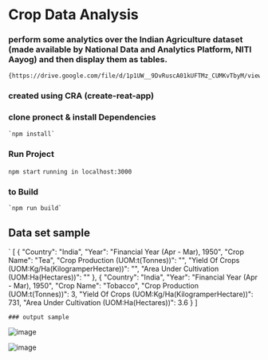 # Crop Data Analysis

### perform some analytics over the Indian Agriculture dataset (made available by National Data and Analytics Platform, NITI Aayog) and then display them as tables.
    {https://drive.google.com/file/d/1p1UW__9DvRuscA01kUFTMz_CUMKvTbyM/view}

### created using CRA (create-reat-app)

### clone pronect & install Dependencies
    `npm install`

### Run Project 
   `npm start`
   `running in localhost:3000 `

### to Build
    `npm run build`

## Data set sample

`   [
    {
      "Country": "India",
      "Year": "Financial Year (Apr - Mar), 1950",
      "Crop Name": "Tea",
      "Crop Production (UOM:t(Tonnes))": "",
      "Yield Of Crops (UOM:Kg/Ha(KilogramperHectare))": "",
      "Area Under Cultivation (UOM:Ha(Hectares))": ""
    },
    {
      "Country": "India",
      "Year": "Financial Year (Apr - Mar), 1950",
      "Crop Name": "Tobacco",
      "Crop Production (UOM:t(Tonnes))": 3,
      "Yield Of Crops (UOM:Kg/Ha(KilogramperHectare))": 731,
      "Area Under Cultivation (UOM:Ha(Hectares))": 3.6
    }
    ]

    ### output sample
![image](https://github.com/ni774/crop_data_analysis/assets/61626746/21aa4359-068a-4299-9c87-18206b6d5c38)

![image](https://github.com/ni774/crop_data_analysis/assets/61626746/e85dd598-5261-43f6-881e-10e6e4ba31bd)


`
    `
